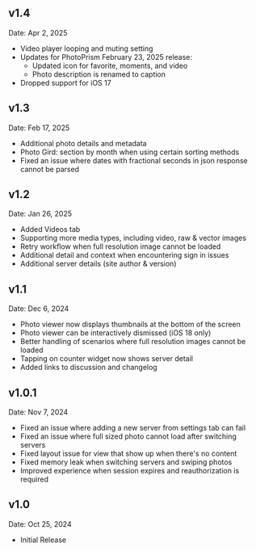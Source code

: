 ## v1.4

Date: Apr 2, 2025

- Video player looping and muting setting
- Updates for PhotoPrism February 23, 2025 release:
  - Updated icon for favorite, moments, and video
  - Photo description is renamed to caption
- Dropped support for iOS 17

## v1.3
Date: Feb 17, 2025

- Additional photo details and metadata
- Photo Gird: section by month when using certain sorting methods
- Fixed an issue where dates with fractional seconds in json response cannot be parsed

## v1.2
Date: Jan 26, 2025

- Added Videos tab
- Supporting more media types, including video, raw & vector images
- Retry workflow when full resolution image cannot be loaded
- Additional detail and context when encountering sign in issues
- Additional server details (site author & version)

## v1.1
Date: Dec 6, 2024

- Photo viewer now displays thumbnails at the bottom of the screen
- Photo viewer can be interactively dismissed (iOS 18 only)
- Better handling of scenarios where full resolution images cannot be loaded
- Tapping on counter widget now shows server detail
- Added links to discussion and changelog

## v1.0.1
Date: Nov 7, 2024

- Fixed an issue where adding a new server from settings tab can fail
- Fixed an issue where full sized photo cannot load after switching servers
- Fixed layout issue for view that show up when there's no content
- Fixed memory leak when switching servers and swiping photos
- Improved experience when session expires and reauthorization is required

## v1.0
Date: Oct 25, 2024

- Initial Release
